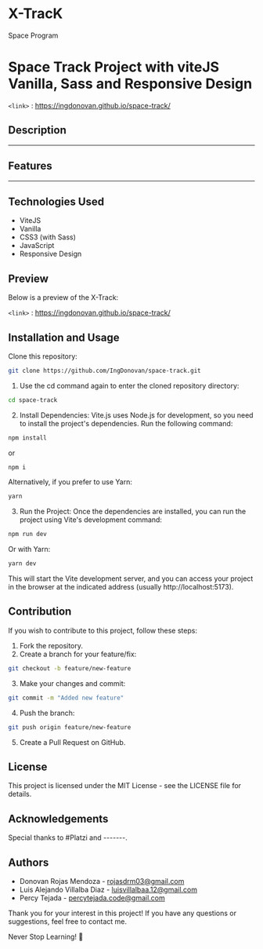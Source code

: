 # X-TracK

Space Program

# Space Track Project with viteJS Vanilla, Sass and Responsive Design

`<link>` : <https://ingdonovan.github.io/space-track/>

## Description

-----

## Features

------

## Technologies Used

- ViteJS
- Vanilla
- CSS3 (with Sass)
- JavaScript
- Responsive Design

## Preview
Below is a preview of the X-Track:

`<link>` : <https://ingdonovan.github.io/space-track/>

## Installation and Usage
Clone this repository:

```bash
git clone https://github.com/IngDonovan/space-track.git
```
1. Use the cd command again to enter the cloned repository directory:

```bash
cd space-track
```
2. Install Dependencies: Vite.js uses Node.js for development, so you need to install the project's dependencies. Run the following command:
```bash
npm install 
```
or
```bash
npm i 
```
Alternatively, if you prefer to use Yarn:
```bash
yarn
```
3. Run the Project: Once the dependencies are installed, you can run the project using Vite's development command:
```bash
npm run dev
```
Or with Yarn:
```bash
yarn dev
```
This will start the Vite development server, and you can access your project in the browser at the indicated address (usually http://localhost:5173).

## Contribution

If you wish to contribute to this project, follow these steps:

1. Fork the repository.
2. Create a branch for your feature/fix:
```bash
git checkout -b feature/new-feature
```
3. Make your changes and commit:
```bash
git commit -m "Added new feature"
```
4. Push the branch:
```bash
git push origin feature/new-feature
```
5. Create a Pull Request on GitHub.

## License
This project is licensed under the MIT License - see the LICENSE file for details.

## Acknowledgements
Special thanks to #Platzi and -------.

## Authors
+ Donovan Rojas Mendoza - rojasdrm03@gmail.com
+ Luis Alejando Villalba Diaz - luisvillalbaa.12@gmail.com
+ Percy Tejada - percytejada.code@gmail.com

Thank you for your interest in this project! If you have any questions or suggestions, feel free to contact me.

Never Stop Learning! 🚀


